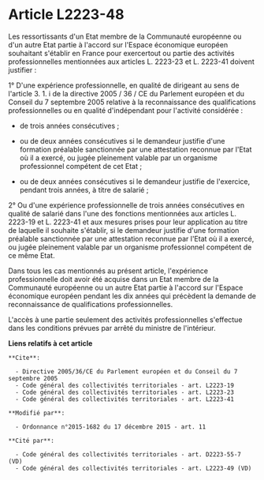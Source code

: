 # Article L2223-48

Les ressortissants d'un Etat membre de la Communauté européenne ou d'un autre Etat partie à l'accord sur l'Espace économique
européen souhaitant s'établir en France pour exercertout ou partie des activités professionnelles mentionnées aux articles L.
2223-23 et L. 2223-41 doivent justifier : 

1° D'une expérience professionnelle, en qualité de dirigeant au sens de l'article 3. 1. i de la directive 2005 / 36 / CE du
Parlement européen et du Conseil du 7 septembre 2005 relative à la reconnaissance des qualifications professionnelles ou en
qualité d'indépendant pour l'activité considérée :

- de trois années consécutives ;

- ou de deux années consécutives si le demandeur justifie d'une formation préalable sanctionnée par une attestation reconnue
par l'Etat où il a exercé, ou jugée pleinement valable par un organisme professionnel compétent de cet Etat ;

- ou de deux années consécutives si le demandeur justifie de l'exercice, pendant trois années, à titre de salarié ; 

2° Ou d'une expérience professionnelle de trois années consécutives en qualité de salarié dans l'une des fonctions
mentionnées aux articles L. 2223-19 et L. 2223-41 et aux mesures prises pour leur application au titre de laquelle il
souhaite s'établir, si le demandeur justifie d'une formation préalable sanctionnée par une attestation reconnue par l'Etat où
il a exercé, ou jugée pleinement valable par un organisme professionnel compétent de ce même Etat. 

Dans tous les cas mentionnés au présent article, l'expérience professionnelle doit avoir été acquise dans un Etat membre de
la Communauté européenne ou un autre Etat partie à l'accord sur l'Espace économique européen pendant les dix années qui
précèdent la demande de reconnaissance de qualifications professionnelles.

L'accès à une partie seulement des activités professionnelles s'effectue dans les conditions prévues par arrêté du ministre
de l'intérieur.

**Liens relatifs à cet article**

	**Cite**:

	  - Directive 2005/36/CE du Parlement européen et du Conseil du 7 septembre 2005
	  - Code général des collectivités territoriales - art. L2223-19
	  - Code général des collectivités territoriales - art. L2223-23
	  - Code général des collectivités territoriales - art. L2223-41

	**Modifié par**:

	  - Ordonnance n°2015-1682 du 17 décembre 2015 - art. 11

	**Cité par**:

	  - Code général des collectivités territoriales - art. D2223-55-7 (VD)
	  - Code général des collectivités territoriales - art. L2223-49 (VD)
